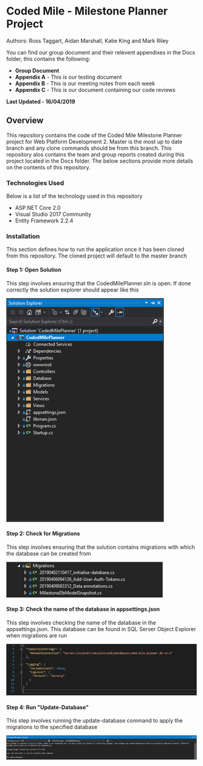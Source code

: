 # Coded Mile - Milestone Planner Project

<p>Authors: Ross Taggart, Aidan Marshall, Katie King and Mark Riley</p>
<p>You can find our group document and their relevent appendixes in the Docs folder, this contains the following:</p>
<ul>
  <li><strong>Group Document</strong></li>
  <li><strong>Appendix A</strong> - This is our testing document</li>
  <li><strong>Appendix B</strong> - This is our meeting notes from each week</li>
  <li><strong>Appendix C</strong> - This is our document containing our code reviews</li>
</ul>

<span><strong>Last Updated - 16/04/2019</strong></span>

<h2>Overview</h2>

<p>This repository contains the code of the Coded Mile Milestone Planner project for Web Platform Development 2. Master is the most
up to date branch and any clone commands should be from this branch. This repository alos contains the team and group reports created
during this project located in the Docs folder. The below sections provide more details on the contents of this repository.</p>

<h3>Technologies Used</h3>

<p>Below is a list of the technology used in this repository</p>

<ul>
  <li>ASP.NET Core 2.0</li>
  <li>Visual Studio 2017 Community</li>
  <li>Entity Framework 2.2.4</li>
</ul>

<h3>Installation</h3>

<p>This section defines how to run the application once it has been cloned from this repository. The cloned project will default
to the master branch</p>

<h4>Step 1: Open Solution</h4>

<p>This step involves ensuring that the CodedMilePlanner.sln is open. If done correctly the solution explorer should appear like this</p>

<img src="https://github.com/rtaggart16/MilestonePlanner/blob/master/img/sol_exp.PNG" />

<h4>Step 2: Check for Migrations</h4>

<p>This step involves ensuring that the solution contains migrations with which the database can be created from</p>

<img src="https://github.com/rtaggart16/MilestonePlanner/blob/master/img/migrations.PNG" />

<h4>Step 3: Check the name of the database in appsettings.json</h4>

<p>This step involves checking the name of the database in the appsettings.json. This database can be found in SQL Server Object Explorer when migrations are run</p>

<img src="https://github.com/rtaggart16/MilestonePlanner/blob/master/img/appsettings.PNG" />

<h4>Step 4: Run "Update-Database"</h4>

<p>This step involves running the update-database command to apply the migrations to the specified database</p>

<img src="https://github.com/rtaggart16/MilestonePlanner/blob/master/img/pcg_man.PNG" />
